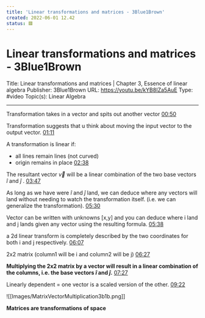 ```yaml
---
title: 'Linear transformations and matrices - 3Blue1Brown'
created: 2022-06-01 12.42
status: 🟥
---
```

# Linear transformations and matrices - 3Blue1Brown
Title: Linear transformations and matrices | Chapter 3, Essence of linear algebra
Publisher: 3Blue1Brown
URL: https://youtu.be/kYB8IZa5AuE
Type: #video
Topic(s): Linear Algebra

---

Transformation takes in a vector and spits out another vector
[00:50](https://youtu.be/kYB8IZa5AuE#t=50.310522068664554)

Transformation suggests that u think about moving the input vector to the output vector.
[01:11](https://youtu.be/kYB8IZa5AuE#t=71.5768841373291)

A transformation is linear if:
- all lines remain lines (not curved)
- origin remains in place
[02:38](https://youtu.be/kYB8IZa5AuE#t=158.42640297711182)

The resultant vector $\vec{v}$ will be a linear combination of the two base vectors $\hat{i}$ and $\hat{j}$ .
[03:47](https://youtu.be/kYB8IZa5AuE#t=227.23610317166137)

As long as we have were $\hat{i}$ and $\hat{j}$  land, we can deduce where any vectors will land without needing to watch the transformation itself. (i.e. we can generalize the transformation).
[05:30](https://youtu.be/kYB8IZa5AuE#t=330.76485307820127)

Vector can be written with unknowns [x,y] and you can deduce where i land and j lands given any vector using the resulting formula.
[05:38](https://youtu.be/kYB8IZa5AuE#t=338.74203799809266)

 a 2d linear transform is completely described by the two coordinates for both i and j respectively.
[06:07](https://youtu.be/kYB8IZa5AuE#t=367.2550950400543)

2x2 matrix (column1 will be i and column2 will be j)
[06:27](https://youtu.be/kYB8IZa5AuE#t=387.8360689885559)

**Multiplying the 2x2 matrix by a vector will result in a linear combination of the columns, i.e. the base vectors $\hat{i}$ and $\hat{j}$.**
[07:27](https://youtu.be/kYB8IZa5AuE#t=447.78178404005433)

Linearly dependent = one vector is a scaled version of the other.
[09:22](https://youtu.be/kYB8IZa5AuE#t=562.9747791163483)

![[Images/MatrixVectorMultiplication3b1b.png]]

**Matrices are transformations of space**
























